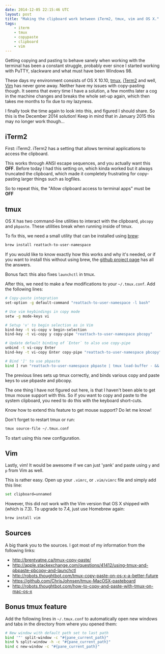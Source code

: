 ```yaml
---
date: 2014-12-05 22:15:46 UTC
layout: post
title: "Making the clipboard work between iTerm2, tmux, vim and OS X."
tags:
    - iterm
    - tmux
    - copypaste
    - clipboard
    - vim
---
```


Getting copying and pasting to behave sanely when working with the terminal
has been a constant struggle, probably ever since I started working with
PuTTY, slackware and what must have been Windows 98.

These days my environment consists of OS X 10.10, [tmux][1], [iTerm2][2] and
well, [Vim][3] has never gone away. Neither have my issues with copy-pasting
though. It seems that every time I have a solution, a few months later a cog
in the machine changes and breaks the whole set-up again, which then takes me
months to fix due to my lazyness.

I finally took the time again to look into this, and figured I should share.
So this is the December 2014 solution! Keep in mind that in January 2015 this
may no longer work though...


iTerm2
------

First: iTerm2. iTerm2 has a setting that allows terminal applications to
access the clipboard.

This works through ANSI escape sequences, and you actually want this **OFF**.
Before today I had this setting on, which kinda worked but it always truncated
the clipboard, which made it completely frustrating for copy-pasting larger
things such as logfiles.

<a href="/resources/images/posts/iterm-settings.png"><amp-img src="/resources/images/posts/iterm-settings.png" width="1036" height="652" layout="responsive"></amp-img></a>

So to repeat this, the "Allow clipboard access to terminal apps" must be **OFF** 


tmux
----

OS X has two command-line utilities to interact with the clipboard, `pbcopy`
and `pbpaste`. These utilities break when running inside of tmux.

To fix this, we need a small utility that can be installed using [brew][4]:

```sh
brew install reattach-to-user-namespace
```

If you would like to know exactly how this works and why it's needed, or if
you want to install this without using brew, the [github project page][5]
has all the answers.

Bonus fact: this also fixes `launchctl` in tmux.

After this, we need to make a few modifications to your `~/.tmux.conf`. Add
the following lines:

```sh
# Copy-paste integration
set-option -g default-command "reattach-to-user-namespace -l bash"

# Use vim keybindings in copy mode
setw -g mode-keys vi

# Setup 'v' to begin selection as in Vim
bind-key -t vi-copy v begin-selection
bind-key -t vi-copy y copy-pipe "reattach-to-user-namespace pbcopy"

# Update default binding of `Enter` to also use copy-pipe
unbind -t vi-copy Enter
bind-key -t vi-copy Enter copy-pipe "reattach-to-user-namespace pbcopy"

# Bind ']' to use pbpaste
bind ] run "reattach-to-user-namespace pbpaste | tmux load-buffer - && tmux paste-buffer"
```

The previous lines sets up tmux correctly, and binds various copy and paste
keys to use pbpaste and pbcopy.

The one thing I have not figured out here, is that I haven't been able
to get tmux mouse support with this. So if you want to copy and paste to
the system clipboard, you need to do this with the keyboard short-cuts.

Know how to extend this feature to get mouse support? Do let me know!

Don't forget to restart tmux or run:

```sh
tmux source-file ~/.tmux.conf
```

To start using this new configuration.


Vim
---

Lastly, vim! It would be awesome if we can just 'yank' and paste using `y` and
`p` from Vim as well.

This is rather easy. Open up your `.vimrc`, or `.vim/vimrc` file and simply
add this line:

```sh
set clipboard=unnamed
```

However, this did not work with the Vim version that OS X shipped with (which
is 7.3). To upgrade to 7.4, just use Homebrew again:

```sh
brew install vim
```

Sources
-------

A big thank you to the sources. I got most of my information from the
following links:

* <http://brentvatne.ca/tmux-copy-paste/>
* <http://apple.stackexchange.com/questions/41412/using-tmux-and-pbpaste-pbcopy-and-launchctl>
* <http://robots.thoughtbot.com/tmux-copy-paste-on-os-x-a-better-future>
* <https://github.com/ChrisJohnsen/tmux-MacOSX-pasteboard>
* <http://robots.thoughtbot.com/how-to-copy-and-paste-with-tmux-on-mac-os-x>


Bonus tmux feature
------------------

Add the following lines in `~/.tmux.conf` to automatically open new windows
and tabs in the directory from where you opened them:

```sh
# New window with default path set to last path
bind '"' split-window -c "#{pane_current_path}"
bind % split-window -h -c "#{pane_current_path}"
bind c new-window -c "#{pane_current_path}"
```

[1]: http://tmux.sourceforge.net/
[2]: http://iterm2.com/
[3]: http://www.vim.org/
[4]: http://brew.sh/
[5]: https://github.com/ChrisJohnsen/tmux-MacOSX-pasteboard
